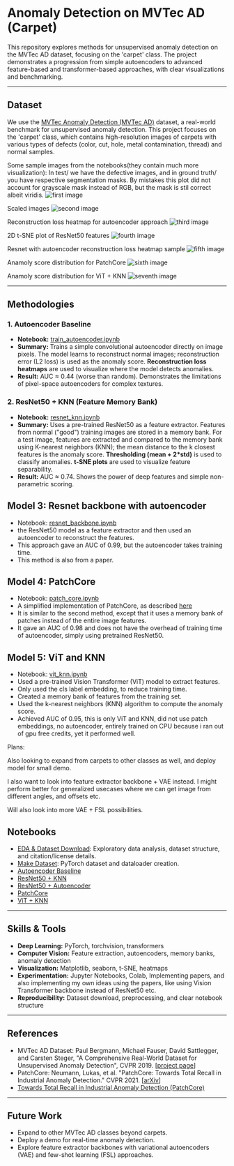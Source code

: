 # Anomaly Detection on MVTec AD (Carpet)

This repository explores methods for unsupervised anomaly detection on the MVTec AD dataset, focusing on the 'carpet' class. The project demonstrates a progression from simple autoencoders to advanced feature-based and transformer-based approaches, with clear visualizations and benchmarking.

---

## Dataset

We use the [MVTec Anomaly Detection (MVTec AD)](https://www.mvtec.com/company/research/datasets/mvtec-ad) dataset, a real-world benchmark for unsupervised anomaly detection. This project focuses on the 'carpet' class, which contains high-resolution images of carpets with various types of defects (color, cut, hole, metal contamination, thread) and normal samples.

Some sample images from the notebooks(they contain much more visualization):
In test/ we have the defective images, and in ground truth/ you have respective segmentation masks. By mistakes this plot did not account for grayscale mask instead of RGB, but the mask is stil correct albeit viridis.
![first image](assets/img1.png)

Scaled images
![second image](assets/img2.png)

Reconstruction loss heatmap for autoencoder approach
![third image](assets/img3.png)

2D t-SNE plot of ResNet50 features
![fourth image](assets/img4.png)

Resnet with autoencoder reconstruction loss heatmap sample
![fifth image](assets/img5.png)

Anamoly score distribution for PatchCore
![sixth image](assets/img6.png)

Anamoly score distribution for ViT + KNN
![seventh image](assets/img7.png)

---

## Methodologies

### 1. Autoencoder Baseline

- **Notebook:** [train_autoencoder.ipynb](https://github.com/Dd1235/TinkerWithCV/blob/main/MVTec_AD/models/train_autoencoder.ipynb)
- **Summary:** Trains a simple convolutional autoencoder directly on image pixels. The model learns to reconstruct normal images; reconstruction error (L2 loss) is used as the anomaly score. **Reconstruction loss heatmaps** are used to visualize where the model detects anomalies.
- **Result:** AUC ≈ 0.44 (worse than random). Demonstrates the limitations of pixel-space autoencoders for complex textures.

### 2. ResNet50 + KNN (Feature Memory Bank)

- **Notebook:** [resnet_knn.ipynb](https://github.com/Dd1235/TinkerWithCV/blob/main/MVTec_AD/models/resnet_knn.ipynb)
- **Summary:** Uses a pre-trained ResNet50 as a feature extractor. Features from normal ("good") training images are stored in a memory bank. For a test image, features are extracted and compared to the memory bank using K-nearest neighbors (KNN); the mean distance to the k closest features is the anomaly score. **Thresholding (mean + 2\*std)** is used to classify anomalies. **t-SNE plots** are used to visualize feature separability.
- **Result:** AUC ≈ 0.74. Shows the power of deep features and simple non-parametric scoring.

## Model 3: Resnet backbone with autoencoder

- Notebook: [resnet_backbone.ipynb](https://github.com/Dd1235/TinkerWithCV/blob/main/MVTec_AD/models/resnet_backbone.ipynb)
- the ResNet50 model as a feature extractor and then used an autoencoder to reconstruct the features.
- This approach gave an AUC of 0.99, but the autoencoder takes training time.
- This method is also from a paper.

## Model 4: PatchCore

- Notebook: [patch_core.ipynb](https://github.com/Dd1235/TinkerWithCV/blob/main/MVTec_AD/models/patch_core.ipynb)
- A simplified implementation of PatchCore, as described [here](https://arxiv.org/abs/2106.08265)
- It is similar to the second method, except that it uses a memory bank of patches instead of the entire image features.
- It gave an AUC of 0.98 and does not have the overhead of training time of autoencoder, simply using pretrained ResNet50.

## Model 5: ViT and KNN

- Notebook: [vit_knn.ipynb](https://github.com/Dd1235/TinkerWithCV/blob/main/MVTec_AD/models/vit_knn.ipynb)
- Used a pre-trained Vision Transformer (ViT) model to extract features.
- Only used the cls label embedding, to reduce training time.
- Created a memory bank of features from the training set.
- Used the k-nearest neighbors (KNN) algorithm to compute the anomaly score.
- Achieved AUC of 0.95, this is only ViT and KNN, did not use patch embeddings, no autoencoder, entirely trained on CPU because i ran out of gpu free credits, yet it performed well.

Plans:

Also looking to expand from carpets to other classes as well, and deploy model for small demo.

I also want to look into feature extractor backbone + VAE instead. I might perform better for generalized usecases where we can get image from different angles, and offsets etc.

Will also look into more VAE + FSL possibilities.

## Notebooks

- [EDA & Dataset Download](https://github.com/Dd1235/TinkerWithCV/blob/main/MVTec_AD/eda/eda.ipynb): Exploratory data analysis, dataset structure, and citation/license details.
- [Make Dataset](https://github.com/Dd1235/TinkerWithCV/blob/main/MVTec_AD/eda/make_dataset.ipynb): PyTorch dataset and dataloader creation.
- [Autoencoder Baseline](https://github.com/Dd1235/TinkerWithCV/blob/main/MVTec_AD/models/train_autoencoder.ipynb)
- [ResNet50 + KNN](https://github.com/Dd1235/TinkerWithCV/blob/main/MVTec_AD/models/resnet_knn.ipynb)
- [ResNet50 + Autoencoder](https://github.com/Dd1235/TinkerWithCV/blob/main/MVTec_AD/models/resnet_backbone.ipynb)
- [PatchCore](https://github.com/Dd1235/TinkerWithCV/blob/main/MVTec_AD/models/patch_core.ipynb)
- [ViT + KNN](https://github.com/Dd1235/TinkerWithCV/blob/main/MVTec_AD/models/vit_knn.ipynb)

---

## Skills & Tools

- **Deep Learning:** PyTorch, torchvision, transformers
- **Computer Vision:** Feature extraction, autoencoders, memory banks, anomaly detection
- **Visualization:** Matplotlib, seaborn, t-SNE, heatmaps
- **Experimentation:** Jupyter Notebooks, Colab, Implementing papers, and also implementing my own ideas using the papers, like using Vision Transformer backbone instead of ResNet50 etc.
- **Reproducibility:** Dataset download, preprocessing, and clear notebook structure

---

## References

- MVTec AD Dataset: Paul Bergmann, Michael Fauser, David Sattlegger, and Carsten Steger, "A Comprehensive Real-World Dataset for Unsupervised Anomaly Detection", CVPR 2019. [[project page](https://www.mvtec.com/company/research/datasets/mvtec-ad)]
- PatchCore: Neumann, Lukas, et al. "PatchCore: Towards Total Recall in Industrial Anomaly Detection." CVPR 2021. [[arXiv](https://arxiv.org/abs/2106.08265)]
- [Towards Total Recall in Industrial Anomaly Detection (PatchCore)](https://arxiv.org/abs/2106.08265)

---

## Future Work

- Expand to other MVTec AD classes beyond carpets.
- Deploy a demo for real-time anomaly detection.
- Explore feature extractor backbones with variational autoencoders (VAE) and few-shot learning (FSL) approaches.
